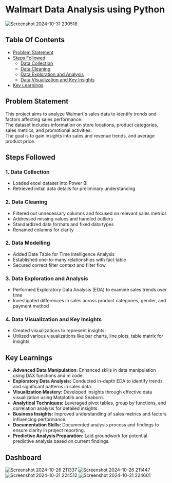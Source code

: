 # Walmart Data Analysis using Python
![Screenshot 2024-10-31 230518](https://github.com/user-attachments/assets/33fcb480-a883-41b2-828b-acc417634e28)


## Table Of Contents
- [Problem Statement](#problem-statement)
- [Steps Followed](#steps-followed)
  - [Data Collection](#1-data-collection)
  - [Data Cleaning](#2-data-cleaning)
  - [Data Exploration and Analysis](#3-data-exploration-and-analysis)
  - [Data Visualization and Key Insights](#4-data-visualization-and-key-insights)
- [Key Learnings](#key-learnings)

## Problem Statement
This project aims to analyze Walmart's sales data to identify trends and factors affecting sales performance.  
The dataset includes information on store locations, product categories, sales metrics, and promotional activities.  
The goal is to gain insights into sales and revenue trends, and average product price.

## Steps Followed
### 1. Data Collection
- Loaded excel dataset into Power BI 
- Retrieved initial data details for preliminary understanding

### 2. Data Cleaning
- Filtered out unnecessary columns and focused on relevant sales metrics
- Addressed missing values and handled outliers
- Standardized data formats and fixed data types
- Renamed columns for clarity

### 2. Data Modelling
- Added Date Table for Time Intelligence Analysis
- Established one-to-many relationships with fact table
- Secured correct filter context and filter flow

### 3. Data Exploration and Analysis
- Performed Exploratory Data Analysis (EDA) to examine sales trends over time
- Investigated differences in sales across product categories, gender, and payment method

### 4. Data Visualization and Key Insights
- Created visualizations to represent insights:
- Utilized various visualizations like bar charts, line plots, table matrix for insights

## Key Learnings
- **Advanced Data Manipulation:** Enhanced skills in data manipulation using DAX functions and m code.
- **Exploratory Data Analysis:** Conducted in-depth EDA to identify trends and significant patterns in sales data.
- **Visualization Mastery:** Developed insights through effective data visualization using Matplotlib and Seaborn.
- **Analytical Techniques:** Leveraged pivot tables, group by functions, and correlation analysis for detailed insights.
- **Business Insights:** Improved understanding of sales metrics and factors influencing performance.
- **Documentation Skills:** Documented analysis process and findings to ensure clarity in project reporting.
- **Predictive Analysis Preparation:** Laid groundwork for potential predictive analysis based on current findings.

## Dashboard
![Screenshot 2024-10-26 211337](https://github.com/user-attachments/assets/a35693c1-4eda-47e2-9508-870b5743cf5b)
![Screenshot 2024-10-26 211447](https://github.com/user-attachments/assets/a4de815b-e425-4dd7-b38c-613114d79c03)
![Screenshot 2024-10-31 224512](https://github.com/user-attachments/assets/eeebefda-04e5-4fdb-9151-9c3bb0c39494)
![Screenshot 2024-10-31 224601](https://github.com/user-attachments/assets/99a74d7a-1656-4ec9-ac9d-0dc8850684e4)

